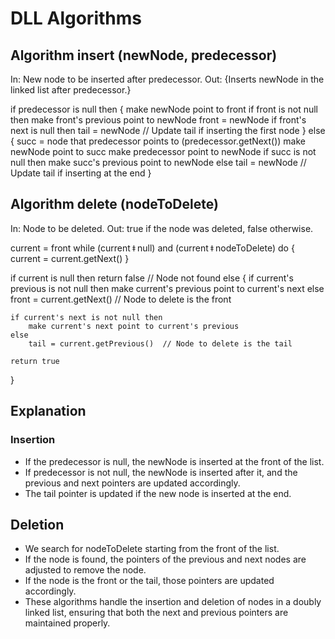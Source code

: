 # DLL Algorithms

## Algorithm insert (newNode, predecessor)

In: New node to be inserted after predecessor.
Out: {Inserts newNode in the linked list after predecessor.}

if predecessor is null then {
    make newNode point to front
    if front is not null then 
        make front's previous point to newNode
    front = newNode
    if front's next is null then
        tail = newNode  // Update tail if inserting the first node
}
else {
    succ = node that predecessor points to (predecessor.getNext())
    make newNode point to succ
    make predecessor point to newNode
    if succ is not null then
        make succ's previous point to newNode
    else 
        tail = newNode  // Update tail if inserting at the end
}

## Algorithm delete (nodeToDelete)

In: Node to be deleted.
Out: true if the node was deleted, false otherwise.

current = front
while (current ǂ null) and (current ǂ nodeToDelete) do {
    current = current.getNext()
}

if current is null then
    return false  // Node not found
else {
    if current's previous is not null then
        make current's previous point to current's next
    else 
        front = current.getNext()  // Node to delete is the front

    if current's next is not null then
        make current's next point to current's previous
    else 
        tail = current.getPrevious()  // Node to delete is the tail

    return true
}

## Explanation

### Insertion

- If the predecessor is null, the newNode is inserted at the front of the list.
- If predecessor is not null, the newNode is inserted after it, and the previous and next pointers are updated accordingly.
- The tail pointer is updated if the new node is inserted at the end.

## Deletion

- We search for nodeToDelete starting from the front of the list.
- If the node is found, the pointers of the previous and next nodes are adjusted to remove the node.
- If the node is the front or the tail, those pointers are updated accordingly.
- These algorithms handle the insertion and deletion of nodes in a doubly linked list, ensuring that both the next and previous pointers are maintained properly.
